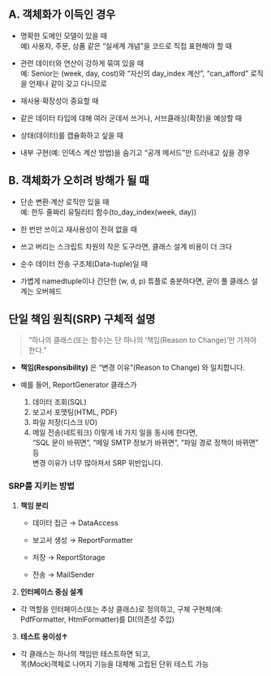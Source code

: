 ## A. 객체화가 이득인 경우
- 명확한 도메인 모델이 있을 때      
예) 사용자, 주문, 상품 같은 “실세계 개념”을 코드로 직접 표현해야 할 때

- 관련 데이터와 연산이 강하게 묶여 있을 때         
예: Senior는 (week, day, cost)와 “자신의 day_index 계산”, “can_afford” 로직을 언제나 같이 갖고 다니므로

- 재사용·확장성이 중요할 때

- 같은 데이터 타입에 대해 여러 군데서 쓰거나, 서브클래싱(확장)을 예상할 때

- 상태(데이터)를 캡슐화하고 싶을 때

- 내부 구현(예: 인덱스 계산 방법)을 숨기고 “공개 메서드”만 드러내고 싶을 경우

## B. 객체화가 오히려 방해가 될 때
- 단순 변환·계산 로직만 있을 때         
예: 한두 줄짜리 유틸리티 함수(to_day_index(week, day))

- 한 번만 쓰이고 재사용성이 전혀 없을 때          

- 쓰고 버리는 스크립트 차원의 작은 도구라면, 클래스 설계 비용이 더 크다            

- 순수 데이터 전송 구조체(Data-tuple)일 때            

- 가볍게 namedtuple이나 간단한 (w, d, p) 튜플로 충분하다면, 굳이 풀 클래스 설계는 오버헤드         

## 단일 책임 원칙(SRP) 구체적 설명
> “하나의 클래스(또는 함수)는 단 하나의 ‘책임(Reason to Change)’만 가져야 한다.”

- **책임(Responsibility)** 은 “변경 이유”(Reason to Change) 와 일치합니다.

- 예를 들어, ReportGenerator 클래스가

  1. 데이터 조회(SQL)
  2. 보고서 포맷팅(HTML, PDF)
  3. 파일 저장(디스크 I/O)
  4. 메일 전송(네트워크)
  이렇게 네 가지 일을 동시에 한다면,       
  “SQL 문이 바뀌면”, “메일 SMTP 정보가 바뀌면”, “파일 경로 정책이 바뀌면” 등     
  변경 이유가 너무 많아져서 SRP 위반입니다.          

### SRP를 지키는 방법
1. **책임 분리**

   - 데이터 접근 → DataAccess

   - 보고서 생성 → ReportFormatter

   - 저장 → ReportStorage

   - 전송 → MailSender

2. **인터페이스 중심 설계**

- 각 역할을 인터페이스(또는 추상 클래스)로 정의하고,
구체 구현체(예: PdfFormatter, HtmlFormatter)를 DI(의존성 주입)

3. **테스트 용이성↑**
- 각 클래스는 하나의 책임만 테스트하면 되고,       
 목(Mock)객체로 나머지 기능을 대체해 고립된 단위 테스트 가능